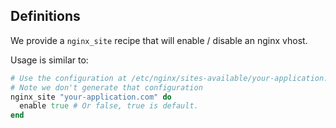 ## Definitions

We provide a `nginx_site` recipe that will enable / disable an nginx vhost.

Usage is similar to:

```ruby
# Use the configuration at /etc/nginx/sites-available/your-application.com
# Note we don't generate that configuration
nginx_site "your-application.com" do
  enable true # Or false, true is default.
end
```
